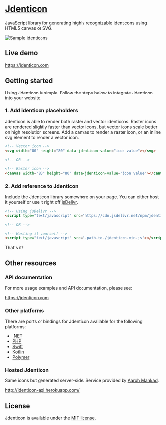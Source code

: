 # [Jdenticon](https://jdenticon.com)
JavaScript library for generating highly recognizable identicons using HTML5 canvas or SVG.

![Sample identicons](https://jdenticon.com/hosted/github-samples.png)

## Live demo
https://jdenticon.com

## Getting started
Using Jdenticon is simple. Follow the steps below to integrate Jdenticon into your website.

### 1. Add identicon placeholders
Jdenticon is able to render both raster and vector identicons. Raster icons are rendered 
slightly faster than vector icons, but vector icons scale better on high resolution screens.
Add a canvas to render a raster icon, or an inline svg element to render a vector icon.

```HTML
<!-- Vector icon -->
<svg width="80" height="80" data-jdenticon-value="icon value"></svg>

<!-- OR -->

<!-- Raster icon -->
<canvas width="80" height="80" data-jdenticon-value="icon value"></canvas>
```

### 2. Add reference to Jdenticon
Include the Jdenticon library somewhere on your page. You can either host it yourself or 
use it right off [jsDelivr](https://www.jsdelivr.com).

```HTML
<!-- Using jsDelivr -->
<script type="text/javascript" src="https://cdn.jsdelivr.net/npm/jdenticon@2.0.0"></script>

<!-- OR -->

<!-- Hosting it yourself -->
<script type="text/javascript" src="-path-to-/jdenticon.min.js"></script>
```
That's it!

## Other resources
### API documentation
For more usage examples and API documentation, please see:

https://jdenticon.com

### Other platforms
There are ports or bindings for Jdenticon available for the following platforms:

* [.NET](https://github.com/dmester/jdenticon-net/)
* [PHP](https://github.com/dmester/jdenticon-php/)
* [Swift](https://github.com/aleph7/jdenticon-swift)
* [Kotlin](https://github.com/WycliffeAssociates/jdenticon-kotlin)
* [Polymer](https://github.com/GeoloeG/identicon-element)

### Hosted Jdenticon
Same icons but generated server-side. Service provided by [Aaroh Mankad](https://github.com/aarohmankad).

http://identicon-api.herokuapp.com/

## License
Jdenticon is available under the [MIT license](https://github.com/dmester/jdenticon/blob/master/LICENSE).
